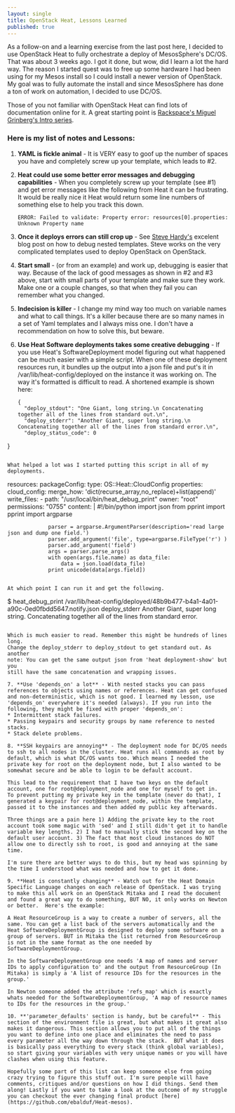 ```yaml
---
layout: single
title: OpenStack Heat, Lessons Learned
published: true
---
```


As a follow-on and a learning exercise from the last post here, I decided to
use OpenStack Heat to fully orchestrate a deploy of MesosSphere's DC/OS. That
was about 3 weeks ago. I got it done, but wow, did I learn a lot the hard way.
The reason I started quest was to free up some hardware I had been using for
my Mesos install so I could install a newer version of OpenStack. My goal was
to fully automate the install and since MesosSphere has done a ton of work on
automation, I decided to use DC/OS.

Those of you not familiar with OpenStack Heat can find lots of documentation
online for it. A great starting point is
[Rackspace's Miguel Grinberg's Intro series](https://developer.rackspace.com/blog/openstack-orchestration-in-depth-part-1-introduction-to-heat/).

### Here is my list of notes and Lessons:

1. **YAML is fickle animal** - It is VERY easy to goof up the number of spaces you
   have and completely screw up your template, which leads to #2.

2. **Heat could use some better error messages and debugging capabilities** - When
   you completely screw up your template (see #1) and get error messages like
   the following from Heat it can be frustrating. It would be really nice it
   Heat would return some line numbers of something else to help you track this
   down.

   ```
   ERROR: Failed to validate: Property error: resources[0].properties: Unknown Property name
   ```

3. **Once it deploys errors can still crop up** - See
   [Steve Hardy's](http://hardysteven.blogspot.com/2015/04/debugging-tripleo-heat-templates.html)
   excelent blog post on how to debug nested templates. Steve works on the very
   complicated templates used to deploy OpenStack on OpenStack.

4. **Start small** - (or from an example) and work up, debugging is easier that way.
   Because of the lack of good messages as shown in #2 and #3 above, start with
   small parts of your template and make sure they work. Make one or a couple
   changes, so that when they fail you can remember what you changed.

5. **Indecision is killer** - I change my mind way too much on variable names and
   what to call things. It's a killer because there are so many names in a set
   of Yaml templates and I always miss one. I don't have a recommendation on
   how to solve this, but beware.

6. **Use Heat Software deployments takes some creative debugging** - If you use
   Heat's SoftwareDeployment model figuring out what happened can be much easier
   with a simple script. When one of these deployment resources run, it bundles
   up the output into a json file and put's it in /var/lib/heat-config/deployed
   on the instance it was working on.  The way it's formatted is difficult to
   read. A shortened example is shown here:

   ```
   {
     "deploy_stdout": "One Giant, long string.\n Concatenating together all of the lines from standard out.\n",
     "deploy_stderr": "Another Giant, super long string.\n Concatenating together all of the lines from standard error.\n",
     "deploy_status_code": 0
  }
   ```

   What helped a lot was I started putting this script in all of my deployments.

   ```
   resources:
     packageConfig:
       type: OS::Heat::CloudConfig
       properties:
         cloud_config:
           merge_how: 'dict(recurse_array,no_replace)+list(append)'
           write_files:
             - path: "/usr/local/bin/heat_debug_print"
               owner: "root"
               permissions: "0755"
               content: |
                 #!/bin/python
                 import json
                 from pprint import pprint
                 import argparse

                 parser = argparse.ArgumentParser(description='read large json and dump one field.')
                 parser.add_argument('file', type=argparse.FileType('r') )
                 parser.add_argument('field')
                 args = parser.parse_args()
                 with open(args.file.name) as data_file:
                     data = json.load(data_file)
                 print unicode(data[args.field])
   ```

   At which point I can run it and get the following.

   ```
  $ heat_debug_print /var/lib/heat-config/deployed/48b9b477-b4a1-4a01-a90c-0ed0fbdd5647.notify.json deploy_stderr
   Another Giant, super long string.
    Concatenating together all of the lines from standard error.

   ```

   Which is much easier to read. Remember this might be hundreds of lines long.
   Change the deploy_stderr to deploy_stdout to get standard out. As another
   note: You can get the same output json from 'heat deployment-show' but you
   still have the same concatenation and wrapping issues.

7. **Use 'depends_on' a lot** - With nested stacks you can pass references to objects using names or references. Heat can get confused and non-deterministic, which is not good. I learned my lesson, use 'depends_on' everywhere it's needed (always). If you run into the following, they might be fixed with proper 'depends_on':
  * Intermittent stack failures.
  * Passing keypairs and security groups by name reference to nested stacks.
  * Stack delete problems.

8. **SSH keypairs are annoying** - The deployment node for DC/OS needs to ssh to all nodes in the cluster. Heat runs all commands as root by default, which is what DC/OS wants too. Which means I needed the private key for root on the deployment node, but I also wanted to be somewhat secure and be able to login to be default account.

   This lead to the requirement that I have two keys on the default account, one for root@deployment_node and one for myself to get in.  To prevent putting my private key in the template (never do that), I generated a keypair for root@deployment_node, within the template, passed it to the instances and then added my public key afterwards.

  Three things are a pain here 1) Adding the private key to the root account took some magic with 'sed' and I still didn't get it to handle variable key lengths. 2) I had to manually stick the second key on the default user account. 3) The fact that most cloud instances do NOT allow one to directly ssh to root, is good and annoying at the same time.

  I'm sure there are better ways to do this, but my head was spinning by the time I understood what was needed and how to get it done.

9. **Heat is constantly changing** - Watch out for the Heat Domain Specific Language changes on each release of OpenStack. I was trying to make this all work on an OpenStack Mitaka and I read the document and found a great way to do something, BUT NO, it only works on Newton or better.  Here's the example:

   A Heat ResourceGroup is a way to create a number of servers, all the same. You can get a list back of the servers automatically and the Heat SoftwareDeploymentGroup is designed to deploy some software on a group of servers. BUT in Mitaka the list returned from ResourceGroup is not in the same format as the one needed by SoftwareDeploymentGroup.

   In the SoftwareDeploymentGroup one needs 'A map of names and server IDs to apply configuration to' and the output from ResourceGroup (In Mitaka) is simply a 'A list of resource IDs for the resources in the group.'

   In Newton someone added the attribute 'refs_map' which is exactly whats needed for the SoftwareDeploymentGroup, 'A map of resource names to IDs for the resources in the group.'

10. **'parameter_defaults' section is handy, but be careful** - This section of the environment file is great, but what makes it great also makes it dangerous. This section allows you to put all of the things you want to define into one place and eliminates the need to pass every parameter all the way down through the stack.  BUT what it does is basically pass everything to every stack (think global variables), so start giving your variables with very unique names or you will have clashes when using this feature.

Hopefully some part of this list can keep someone else from going crazy trying to figure this stuff out. I'm sure people will have comments, critiques and/or questions on how I did things. Send them along! Lastly if you want to take a look at the outcome of my struggle you can checkout the ever changing final product [here](https://github.com/ebalduf/Heat-mesos).
